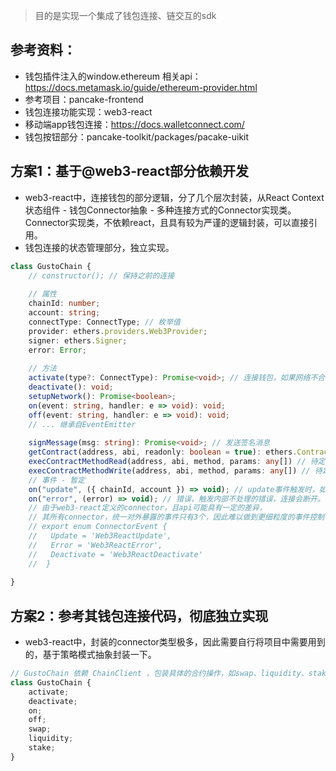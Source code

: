 > 目的是实现一个集成了钱包连接、链交互的sdk

## 参考资料：
- 钱包插件注入的window.ethereum 相关api：https://docs.metamask.io/guide/ethereum-provider.html
- 参考项目：pancake-frontend
- 钱包连接功能实现：web3-react
- 移动端app钱包连接：https://docs.walletconnect.com/
- 钱包按钮部分：pancake-toolkit/packages/pacake-uikit

## 方案1：基于@web3-react部分依赖开发
- web3-react中，连接钱包的部分逻辑，分了几个层次封装，从React Context 状态组件 - 钱包Connector抽象 - 多种连接方式的Connector实现类。Connector实现类，不依赖react，且具有较为严谨的逻辑封装，可以直接引用。  
- 钱包连接的状态管理部分，独立实现。
```ts
class GustoChain {
    // constructor(); // 保持之前的连接
    
    // 属性
    chainId: number;
    account: string;
    connectType: ConnectType; // 枚举值
    provider: ethers.providers.Web3Provider;
    signer: ethers.Signer;
    error: Error;
    
    // 方法
    activate(type?: ConnectType): Promise<void>; // 连接钱包，如果网络不合要求，请求切换网络。
    deactivate(): void;
    setupNetwork(): Promise<boolean>;
    on(event: string, handler: e => void): void;
    off(event: string, handler: e => void): void;
    // ... 继承自EventEmitter
    
    signMessage(msg: string): Promise<void>; // 发送签名消息
    getContract(address, abi, readonly: boolean = true): ethers.Contract;  // 获取合约（封装不完善）
    execContractMethodRead(address, abi, method, params: any[]) // 待定，执行合约的只读方法
    execContractMethodWrite(address, abi, method, params: any[]) // 待定，执行合约的写方法
    // 事件 - 暂定
    on("update", ({ chainId, account }) => void); // update事件触发时，如果连接正常，会携带正确的chainId和account
    on("error", (error) => void); // 错误，触发内部不处理的错误，连接会断开。在触发之前，会先触发update，将chainId，account清空
    // 由于web3-react定义的connector，且api可能具有一定的差异，
    // 其所有connector，统一对外暴露的事件只有3个，因此难以做到更细粒度的事件控制
    // export enum ConnectorEvent {
    //   Update = 'Web3ReactUpdate',
    //   Error = 'Web3ReactError',
    //   Deactivate = 'Web3ReactDeactivate'
    //  }
    
}
```

## 方案2：参考其钱包连接代码，彻底独立实现
- web3-react中，封装的connector类型极多，因此需要自行将项目中需要用到的，基于策略模式抽象封装一下。
```ts
// GustoChain 依赖 ChainClient ，包装具体的合约操作，如swap、liquidity、stake 等具体的合约操作
class GustoChain {
    activate;
    deactivate;
    on;
    off;
    swap;
    liquidity;
    stake;
}
```